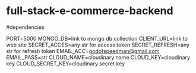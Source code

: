 # full-stack-e-commerce-backend

#dependencies

PORT=5000
MONGO_DB=link to mongo db collection
CLIENT_URL=link to web site
SECRET_ACCES=any str for access token
SECRET_REFRESH=any str for refresh token
EMAIL_ACC=godofspeedman@gmail.com
EMAIL_PASS=str
CLOUD_NAME=cloudinary name
CLOUD_KEY=cloudinary key
CLOUD_SECRET_KEY=cloudinary secret key
